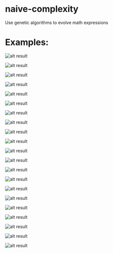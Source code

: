 # naive-complexity
Use genetic algorithms to evolve math expressions

Examples:
========

![alt result](https://github.com/alexadam/naive-math/blob/master/examples/ex1.png)

![alt result](https://github.com/alexadam/naive-math/blob/master/examples/ex2.png)

![alt result](https://github.com/alexadam/naive-math/blob/master/examples/ex3.png)

![alt result](https://github.com/alexadam/naive-math/blob/master/examples/ex4.png)

![alt result](https://github.com/alexadam/naive-math/blob/master/examples/ex5.png)

![alt result](https://github.com/alexadam/naive-math/blob/master/examples/ex6.png)

![alt result](https://github.com/alexadam/naive-math/blob/master/examples/ex7.png)

![alt result](https://github.com/alexadam/naive-math/blob/master/examples/ex8.png)

![alt result](https://github.com/alexadam/naive-math/blob/master/examples/ex9.png)

![alt result](https://github.com/alexadam/naive-math/blob/master/examples/ex10.png)

![alt result](https://github.com/alexadam/naive-math/blob/master/examples/ex11.png)

![alt result](https://github.com/alexadam/naive-math/blob/master/examples/ex12.png)

![alt result](https://github.com/alexadam/naive-math/blob/master/examples/ex13.png)

![alt result](https://github.com/alexadam/naive-math/blob/master/examples/ex14.png)

![alt result](https://github.com/alexadam/naive-math/blob/master/examples/ex15.png)

![alt result](https://github.com/alexadam/naive-math/blob/master/examples/ex16.png)

![alt result](https://github.com/alexadam/naive-math/blob/master/examples/ex17.png)

![alt result](https://github.com/alexadam/naive-math/blob/master/examples/ex18.png)

![alt result](https://github.com/alexadam/naive-math/blob/master/examples/ex19.png)

![alt result](https://github.com/alexadam/naive-math/blob/master/examples/ex20.png)

![alt result](https://github.com/alexadam/naive-math/blob/master/examples/ex21.png)
